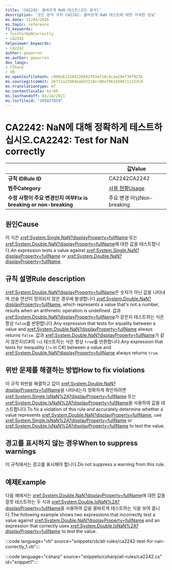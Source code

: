 ```yaml
---
title: 'CA2242: 올바르게 NaN 테스트(코드 분석)'
description: '코드 분석 규칙 CA2242: 올바르게 NaN 테스트에 대한 자세한 정보'
ms.date: 11/04/2016
ms.topic: reference
f1_keywords:
- TestForNaNCorrectly
- CA2242
helpviewer_keywords:
- CA2242
author: gewarren
ms.author: gewarren
dev_langs:
- CSharp
- VB
ms.openlocfilehash: c960ab13284326842f03af19c4caa29ef30f923b
ms.sourcegitcommit: 26721a2260deabb3318cc98af8619306711153cd
ms.translationtype: HT
ms.contentlocale: ko-KR
ms.lasthandoff: 03/24/2021
ms.locfileid: "105027859"
---
```

# <a name="ca2242-test-for-nan-correctly"></a><span data-ttu-id="c7af8-103">CA2242: NaN에 대해 정확하게 테스트하십시오.</span><span class="sxs-lookup"><span data-stu-id="c7af8-103">CA2242: Test for NaN correctly</span></span>

| | <span data-ttu-id="c7af8-104">값</span><span class="sxs-lookup"><span data-stu-id="c7af8-104">Value</span></span> |
|-|-|
| <span data-ttu-id="c7af8-105">**규칙 ID**</span><span class="sxs-lookup"><span data-stu-id="c7af8-105">**Rule ID**</span></span> |<span data-ttu-id="c7af8-106">CA2242</span><span class="sxs-lookup"><span data-stu-id="c7af8-106">CA2242</span></span>|
| <span data-ttu-id="c7af8-107">**범주**</span><span class="sxs-lookup"><span data-stu-id="c7af8-107">**Category**</span></span> |[<span data-ttu-id="c7af8-108">사용 현황</span><span class="sxs-lookup"><span data-stu-id="c7af8-108">Usage</span></span>](usage-warnings.md)|
| <span data-ttu-id="c7af8-109">**수정 사항이 주요 변경인지 여부**</span><span class="sxs-lookup"><span data-stu-id="c7af8-109">**Fix is breaking or non-breaking**</span></span> |<span data-ttu-id="c7af8-110">주요 변경 아님</span><span class="sxs-lookup"><span data-stu-id="c7af8-110">Non-breaking</span></span>|

## <a name="cause"></a><span data-ttu-id="c7af8-111">원인</span><span class="sxs-lookup"><span data-stu-id="c7af8-111">Cause</span></span>

<span data-ttu-id="c7af8-112">이 식은 <xref:System.Single.NaN?displayProperty=fullName> 또는 <xref:System.Double.NaN?displayProperty=fullName>에 대한 값을 테스트합니다.</span><span class="sxs-lookup"><span data-stu-id="c7af8-112">An expression tests a value against <xref:System.Single.NaN?displayProperty=fullName> or <xref:System.Double.NaN?displayProperty=fullName>.</span></span>

## <a name="rule-description"></a><span data-ttu-id="c7af8-113">규칙 설명</span><span class="sxs-lookup"><span data-stu-id="c7af8-113">Rule description</span></span>

<span data-ttu-id="c7af8-114"><xref:System.Double.NaN?displayProperty=fullName>은 숫자가 아닌 값을 나타내며 산술 연산이 정의되지 않은 경우에 발생합니다.</span><span class="sxs-lookup"><span data-stu-id="c7af8-114"><xref:System.Double.NaN?displayProperty=fullName>, which represents a value that's not a number, results when an arithmetic operation is undefined.</span></span> <span data-ttu-id="c7af8-115">값과 <xref:System.Double.NaN?displayProperty=fullName>가 같은지 테스트하는 식은 항상 `false`를 반환합니다.</span><span class="sxs-lookup"><span data-stu-id="c7af8-115">Any expression that tests for equality between a value and <xref:System.Double.NaN?displayProperty=fullName> always returns `false`.</span></span> <span data-ttu-id="c7af8-116">값과 <xref:System.Double.NaN?displayProperty=fullName>가 같지 않은지(C#의 `!=`) 테스트하는 식은 항상 `true`를 반환합니다.</span><span class="sxs-lookup"><span data-stu-id="c7af8-116">Any expression that tests for inequality (`!=` in C#) between a value and <xref:System.Double.NaN?displayProperty=fullName> always returns `true`.</span></span>

## <a name="how-to-fix-violations"></a><span data-ttu-id="c7af8-117">위반 문제를 해결하는 방법</span><span class="sxs-lookup"><span data-stu-id="c7af8-117">How to fix violations</span></span>

<span data-ttu-id="c7af8-118">이 규칙 위반을 해결하고 값이 <xref:System.Double.NaN?displayProperty=fullName>을 나타내는지 정확하게 확인하려면 <xref:System.Single.IsNaN%2A?displayProperty=fullName> 또는 <xref:System.Double.IsNaN%2A?displayProperty=fullName>을 사용하여 값을 테스트합니다.</span><span class="sxs-lookup"><span data-stu-id="c7af8-118">To fix a violation of this rule and accurately determine whether a value represents <xref:System.Double.NaN?displayProperty=fullName>, use <xref:System.Single.IsNaN%2A?displayProperty=fullName> or <xref:System.Double.IsNaN%2A?displayProperty=fullName> to test the value.</span></span>

## <a name="when-to-suppress-warnings"></a><span data-ttu-id="c7af8-119">경고를 표시하지 않는 경우</span><span class="sxs-lookup"><span data-stu-id="c7af8-119">When to suppress warnings</span></span>

<span data-ttu-id="c7af8-120">이 규칙에서는 경고를 표시해야 합니다.</span><span class="sxs-lookup"><span data-stu-id="c7af8-120">Do not suppress a warning from this rule.</span></span>

## <a name="example"></a><span data-ttu-id="c7af8-121">예제</span><span class="sxs-lookup"><span data-stu-id="c7af8-121">Example</span></span>

<span data-ttu-id="c7af8-122">다음 예에서는 <xref:System.Double.NaN?displayProperty=fullName>에 대한 값을 잘못 테스트하는 두 식과 <xref:System.Double.IsNaN%2A?displayProperty=fullName>을 사용하여 값을 올바르게 테스트하는 식을 보여 줍니다.</span><span class="sxs-lookup"><span data-stu-id="c7af8-122">The following example shows two expressions that incorrectly test a value against <xref:System.Double.NaN?displayProperty=fullName> and an expression that correctly uses <xref:System.Double.IsNaN%2A?displayProperty=fullName> to test the value.</span></span>

:::code language="vb" source="snippets/vb/all-rules/ca2242-test-for-nan-correctly_1.vb":::

:::code language="csharp" source="snippets/csharp/all-rules/ca2242.cs" id="snippet1":::
